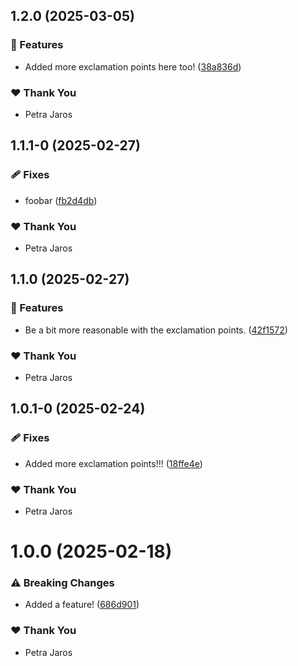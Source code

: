## 1.2.0 (2025-03-05)

### 🚀 Features

- Added more exclamation points here too! ([38a836d](https://github.com/Peeja/nx-playground/commit/38a836d))

### ❤️ Thank You

- Petra Jaros

## 1.1.1-0 (2025-02-27)

### 🩹 Fixes

- foobar ([fb2d4db](https://github.com/Peeja/nx-playground/commit/fb2d4db))

### ❤️ Thank You

- Petra Jaros

## 1.1.0 (2025-02-27)

### 🚀 Features

- Be a bit more reasonable with the exclamation points. ([42f1572](https://github.com/Peeja/nx-playground/commit/42f1572))

### ❤️ Thank You

- Petra Jaros

## 1.0.1-0 (2025-02-24)

### 🩹 Fixes

- Added more exclamation points!!! ([18ffe4e](https://github.com/Peeja/nx-playground/commit/18ffe4e))

### ❤️ Thank You

- Petra Jaros

# 1.0.0 (2025-02-18)

### ⚠️  Breaking Changes

- Added a feature! ([686d901](https://github.com/Peeja/nx-playground/commit/686d901))

### ❤️ Thank You

- Petra Jaros